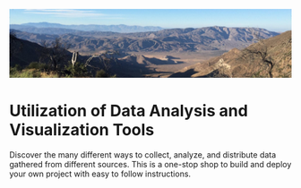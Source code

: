 ![ml](https://github.com/davidjaimes/davidjaimes/blob/master/mount-laguna.jpg)

# Utilization of Data Analysis and Visualization Tools

Discover the many different ways to collect, analyze, and distribute data gathered from different sources. This is a one-stop shop to build and deploy your own project with easy to follow instructions.
